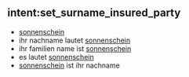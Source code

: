 ## intent:set_surname_insured_party
- [sonnenschein](surname_insured_party)
- ihr nachname lautet [sonnenschein](surname_insured_party)
- ihr familien name ist [sonnenschein](surname_insured_party)
- es lautet [sonnenschein](surname_insured_party)
- [sonnenschein](surname_insured_party) ist ihr nachname
